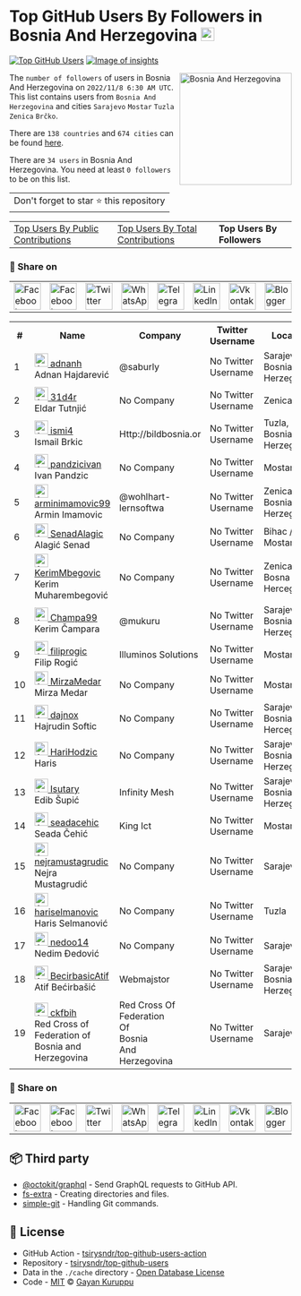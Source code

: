 # Top GitHub Users By Followers in Bosnia And Herzegovina [<img alt="Image of insights" src="https://github.com/gayanvoice/insights/blob/master/graph/373383893/small/week.png" height="24">](https://github.com/gayanvoice/insights/blob/master/readme/373383893/week.md)
[![Top GitHub Users](https://github.com/gayanvoice/top-github-users/actions/workflows/action.yml/badge.svg)](https://github.com/gayanvoice/top-github-users/actions/workflows/action.yml) [![Image of insights](https://github.com/gayanvoice/insights/blob/master/svg/373383893/badge.svg)](https://github.com/gayanvoice/insights/blob/master/readme/373383893/week.md)

<a href="https://gayanvoice.github.io/top-github-users/index.html">
	<img align="right" width="200" src="https://upload.wikimedia.org/wikipedia/commons/b/bf/Flag_of_Bosnia_and_Herzegovina.svg" alt="Bosnia And Herzegovina">
</a>

The `number of followers` of users in Bosnia And Herzegovina on `2022/11/8 6:30 AM UTC`. This list contains users from `Bosnia And Herzegovina` and cities `Sarajevo` `Mostar` `Tuzla` `Zenica` `Brčko`.

There are `138 countries` and `674 cities` can be found [here](https://github.com/tsirysndr/top-github-users).

There are `34 users`  in Bosnia And Herzegovina. You need at least `0 followers` to be on this list.

<table>
	<tr>
		<td>
			Don't forget to star ⭐ this repository
		</td>
	</tr>
</table>

<table>
	<tr>
		<td>
			<a href="https://github.com/tsirysndr/top-github-users/blob/main/markdown/public_contributions/bosnia_and_herzegovina.md">Top Users By Public Contributions</a>
		</td>
		<td>
			<a href="https://github.com/tsirysndr/top-github-users/blob/main/markdown/total_contributions/bosnia_and_herzegovina.md">Top Users By Total Contributions</a>
		</td>
		<td>
			<strong>Top Users By Followers</strong>
		</td>
	</tr>
</table>

### 🚀 Share on

<table>
	<tr>
		<td>
			<a href="https://web.facebook.com/sharer.php?t=Top%20GitHub%20Users%20By%20Followers%20in%20Bosnia%20And%20Herzegovina&u=https://github.com/tsirysndr/top-github-users/blob/main/markdown/followers/bosnia_and_herzegovina.md&_rdc=1&_rdr">
				<img src="https://github.com/gayanvoice/github-active-users-monitor/raw/master/public/images/icons/facebook.svg" height="48" width="48" alt="Facebook"/>
			</a>
		</td>
		<td>
			<a href="https://www.facebook.com/dialog/send?link=https://github.com/tsirysndr/top-github-users/blob/main/markdown/followers/bosnia_and_herzegovina.md&app_id=291494419107518&redirect_uri=https://github.com/tsirysndr/top-github-users/blob/main/markdown/followers/bosnia_and_herzegovina.md">
				<img src="https://github.com/gayanvoice/github-active-users-monitor/raw/master/public/images/icons/facebook_messenger.svg" height="48" width="48" alt="Facebook Messenger"/>
			</a>
		</td>
		<td>
			<a href="https://twitter.com/intent/tweet?text=Top%20GitHub%20Users%20By%20Followers%20in%20Bosnia%20And%20Herzegovina&url=https://github.com/tsirysndr/top-github-users/blob/main/markdown/followers/bosnia_and_herzegovina.md">
				<img src="https://github.com/gayanvoice/github-active-users-monitor/raw/master/public/images/icons/twitter.svg" height="48" width="48" alt="Twitter"/>
			</a>
		</td>
		<td>
			<a href="https://web.whatsapp.com/send?text=Top%20GitHub%20Users%20By%20Followers%20in%20Bosnia%20And%20Herzegovina https://github.com/tsirysndr/top-github-users/blob/main/markdown/followers/bosnia_and_herzegovina.md">
				<img src="https://github.com/gayanvoice/github-active-users-monitor/blob/master/public/images/icons/whatsapp.svg" height="48" width="48" alt="WhatsApp"/>
			</a>
		</td>
		<td>
			<a href="https://t.me/share/url?url=https://github.com/tsirysndr/top-github-users/blob/main/markdown/followers/bosnia_and_herzegovina.md&text=Top%20GitHub%20Users%20By%20Followers%20in%20Bosnia%20And%20Herzegovina">
				<img src="https://github.com/gayanvoice/github-active-users-monitor/blob/master/public/images/icons/telegram.svg" height="48" width="48" alt="Telegram"/>
			</a>
		</td>
		<td>
			<a href="https://www.linkedin.com/shareArticle?title=Top%20GitHub%20Users%20By%20Followers%20in%20Bosnia%20And%20Herzegovina&url=https://github.com/tsirysndr/top-github-users/blob/main/markdown/followers/bosnia_and_herzegovina.md">
				<img src="https://github.com/gayanvoice/github-active-users-monitor/blob/master/public/images/icons/linkedin.svg" height="48" width="48" alt="LinkedIn"/>
			</a>
		</td>
		<td>
			<a href="https://vk.com/share.php?url=https://github.com/tsirysndr/top-github-users/blob/main/markdown/followers/bosnia_and_herzegovina.md">
				<img src="https://github.com/gayanvoice/github-active-users-monitor/blob/master/public/images/icons/vkontakte.svg" height="48" width="48" alt="Vkontakte"/>
			</a>
		</td>
		<td>
			<a href="https://www.blogger.com/blog-this.g?n=Most%20active%20github%20users%20based%20on%20number%20of%20followers%20by%20country&t=Top%20GitHub%20Users%20By%20Followers%20in%20Bosnia%20And%20Herzegovina&u=https://github.com/tsirysndr/top-github-users/blob/main/markdown/followers/bosnia_and_herzegovina.md">
				<img src="https://github.com/gayanvoice/github-active-users-monitor/blob/master/public/images/icons/blogger.svg" height="48" width="48" alt="Blogger"/>
			</a>
		</td>
		<td>
			<a href="https://wordpress.com/wp-admin/press-this.php?u=https://github.com/tsirysndr/top-github-users/blob/main/markdown/followers/bosnia_and_herzegovina.md&t=Top%20GitHub%20Users%20By%20Followers%20in%20Bosnia%20And%20Herzegovina&s=Most%20active%20github%20users%20based%20on%20number%20of%20followers%20by%20country&i=">
				<img src="https://github.com/gayanvoice/github-active-users-monitor/blob/master/public/images/icons/wordpress.svg" height="48" width="48" alt="Wordpress"/>
			</a>
		</td>
		<td>
			<a href="mailto:recipient name?cc=cc&bcc=bcc&subject=Top%20GitHub%20Users%20By%20Followers%20in%20Bosnia%20And%20Herzegovina&body=Most%20active%20github%20users%20based%20on%20number%20of%20followers%20by%20country-https://github.com/tsirysndr/top-github-users/blob/main/markdown/followers/bosnia_and_herzegovina.md">
				<img src="https://github.com/gayanvoice/github-active-users-monitor/blob/master/public/images/icons/gmail.svg" height="48" width="48" alt="Email"/>
			</a>
		</td>
		<td>
			<a href="https://www.reddit.com/submit?title=Top%20GitHub%20Users%20By%20Followers%20in%20Bosnia%20And%20Herzegovina&url=https://github.com/tsirysndr/top-github-users/blob/main/markdown/followers/bosnia_and_herzegovina.md">
				<img src="https://github.com/gayanvoice/github-active-users-monitor/blob/master/public/images/icons/reddit.svg" height="48" width="48" alt="Reddit"/>
			</a>
		</td>
	</tr>
</table>

<table>
	<tr>
		<th>#</th>
		<th>Name</th>
		<th>Company</th>
		<th>Twitter Username</th>
		<th>Location</th>
		<th>Followers</th>
	</tr>
	<tr>
		<td>1</td>
		<td>
			<a href="https://github.com/adnanh">
				<img src="https://avatars.githubusercontent.com/u/82367?s=72&u=d8460b1a01895dc3d11e0b0fcc8d0d1fd58e67ab&v=4" width="24" alt="Avatar of adnanh"> adnanh
			</a><br/>
			Adnan Hajdarević
		</td>
		<td>@saburly </td>
		<td>No Twitter Username</td>
		<td>Sarajevo, Bosnia & Herzegovina</td>
		<td>169</td>
	</tr>
	<tr>
		<td>2</td>
		<td>
			<a href="https://github.com/31d4r">
				<img src="https://avatars.githubusercontent.com/u/30953857?s=72&u=3378d478558ee1727f4268a1c95a4f467ed03f18&v=4" width="24" alt="Avatar of 31d4r"> 31d4r
			</a><br/>
			Eldar Tutnjić
		</td>
		<td>No Company</td>
		<td>No Twitter Username</td>
		<td>Zenica</td>
		<td>27</td>
	</tr>
	<tr>
		<td>3</td>
		<td>
			<a href="https://github.com/ismi4">
				<img src="https://avatars.githubusercontent.com/u/40364391?s=72&u=8349f847bd5784ea9ab322a3da7b5e6410b25623&v=4" width="24" alt="Avatar of ismi4"> ismi4
			</a><br/>
			Ismail Brkic
		</td>
		<td>Http://bildbosnia.or </td>
		<td>No Twitter Username</td>
		<td>Tuzla, Bosnia and Herzegovina</td>
		<td>26</td>
	</tr>
	<tr>
		<td>4</td>
		<td>
			<a href="https://github.com/pandzicivan">
				<img src="https://avatars.githubusercontent.com/u/13085426?s=72&u=154fa773e18d1d9b56dfd7af5510e9fd4e15ba88&v=4" width="24" alt="Avatar of pandzicivan"> pandzicivan
			</a><br/>
			Ivan Pandzic
		</td>
		<td>No Company</td>
		<td>No Twitter Username</td>
		<td>Mostar, BiH</td>
		<td>18</td>
	</tr>
	<tr>
		<td>5</td>
		<td>
			<a href="https://github.com/arminimamovic99">
				<img src="https://avatars.githubusercontent.com/u/46347302?s=72&u=f9e3981602687ad86ad960bbcbd4090c54b88a3a&v=4" width="24" alt="Avatar of arminimamovic99"> arminimamovic99
			</a><br/>
			Armin Imamovic
		</td>
		<td>@wohlhart-lernsoftwa  </td>
		<td>No Twitter Username</td>
		<td>Zenica, Bosnia and Herzegovina</td>
		<td>14</td>
	</tr>
	<tr>
		<td>6</td>
		<td>
			<a href="https://github.com/SenadAlagic">
				<img src="https://avatars.githubusercontent.com/u/72402224?s=72&u=6b220bda9da04cecc8adf68bc983e5b81f4717ad&v=4" width="24" alt="Avatar of SenadAlagic"> SenadAlagic
			</a><br/>
			Alagić Senad
		</td>
		<td>No Company</td>
		<td>No Twitter Username</td>
		<td>Bihac / Mostar</td>
		<td>9</td>
	</tr>
	<tr>
		<td>7</td>
		<td>
			<a href="https://github.com/KerimMbegovic">
				<img src="https://avatars.githubusercontent.com/u/57753259?s=72&u=9e7789892e89a143e03065a9b1941d412ae53cb2&v=4" width="24" alt="Avatar of KerimMbegovic"> KerimMbegovic
			</a><br/>
			Kerim Muharembegović
		</td>
		<td>No Company</td>
		<td>No Twitter Username</td>
		<td>Zenica, Bosna i Hercegovina</td>
		<td>9</td>
	</tr>
	<tr>
		<td>8</td>
		<td>
			<a href="https://github.com/Champa99">
				<img src="https://avatars.githubusercontent.com/u/44381756?s=72&u=5f86454ad127bca8a5f2314fc16d9da9c8b90fa3&v=4" width="24" alt="Avatar of Champa99"> Champa99
			</a><br/>
			Kerim Čampara
		</td>
		<td>@mukuru </td>
		<td>No Twitter Username</td>
		<td>Sarajevo, Bosnia and Herzegovina</td>
		<td>8</td>
	</tr>
	<tr>
		<td>9</td>
		<td>
			<a href="https://github.com/filiprogic">
				<img src="https://avatars.githubusercontent.com/u/37115543?s=72&u=7a3ea382cec7973ee92bb1b7000fcf3b2713d002&v=4" width="24" alt="Avatar of filiprogic"> filiprogic
			</a><br/>
			Filip Rogić
		</td>
		<td>Illuminos Solutions </td>
		<td>No Twitter Username</td>
		<td>Mostar</td>
		<td>5</td>
	</tr>
	<tr>
		<td>10</td>
		<td>
			<a href="https://github.com/MirzaMedar">
				<img src="https://avatars.githubusercontent.com/u/23072261?s=72&u=a278c5bd0c312d12f384de537edbe2c69b7f0b25&v=4" width="24" alt="Avatar of MirzaMedar"> MirzaMedar
			</a><br/>
			Mirza Medar
		</td>
		<td>No Company</td>
		<td>No Twitter Username</td>
		<td>Mostar</td>
		<td>3</td>
	</tr>
	<tr>
		<td>11</td>
		<td>
			<a href="https://github.com/dajnox">
				<img src="https://avatars.githubusercontent.com/u/69596373?s=72&u=bba26c542df5aff0d7f98fc741b0fa38625107d9&v=4" width="24" alt="Avatar of dajnox"> dajnox
			</a><br/>
			Hajrudin Softic
		</td>
		<td>No Company</td>
		<td>No Twitter Username</td>
		<td>Sarajevo, Bosnia and Hercegovina</td>
		<td>3</td>
	</tr>
	<tr>
		<td>12</td>
		<td>
			<a href="https://github.com/HariHodzic">
				<img src="https://avatars.githubusercontent.com/u/24210894?s=72&u=56c6de6c3d3acced3484cfcc16e8ff433e9353b2&v=4" width="24" alt="Avatar of HariHodzic"> HariHodzic
			</a><br/>
			Haris
		</td>
		<td>No Company</td>
		<td>No Twitter Username</td>
		<td>Sarajevo, Bosnia and Herzegovina</td>
		<td>3</td>
	</tr>
	<tr>
		<td>13</td>
		<td>
			<a href="https://github.com/Isutary">
				<img src="https://avatars.githubusercontent.com/u/46055196?s=72&u=fa45ab6fb1fd4db0cb4ccb36a24043c33df82784&v=4" width="24" alt="Avatar of Isutary"> Isutary
			</a><br/>
			Edib Šupić
		</td>
		<td>Infinity Mesh </td>
		<td>No Twitter Username</td>
		<td>Sarajevo, Bosnia and Herzegovina</td>
		<td>3</td>
	</tr>
	<tr>
		<td>14</td>
		<td>
			<a href="https://github.com/seadacehic">
				<img src="https://avatars.githubusercontent.com/u/43740261?s=72&u=cfb6e045d48034f2c3f9d72d70116478206283cb&v=4" width="24" alt="Avatar of seadacehic"> seadacehic
			</a><br/>
			Seada Čehić
		</td>
		<td>King Ict </td>
		<td>No Twitter Username</td>
		<td>Mostar</td>
		<td>3</td>
	</tr>
	<tr>
		<td>15</td>
		<td>
			<a href="https://github.com/nejramustagrudic">
				<img src="https://avatars.githubusercontent.com/u/80315306?s=72&u=fc997fe66096d6bb40f2090e1b787d0dde9537e6&v=4" width="24" alt="Avatar of nejramustagrudic"> nejramustagrudic
			</a><br/>
			Nejra Mustagrudić
		</td>
		<td>No Company</td>
		<td>No Twitter Username</td>
		<td>Sarajevo</td>
		<td>2</td>
	</tr>
	<tr>
		<td>16</td>
		<td>
			<a href="https://github.com/hariselmanovic">
				<img src="https://avatars.githubusercontent.com/u/27975374?s=72&v=4" width="24" alt="Avatar of hariselmanovic"> hariselmanovic
			</a><br/>
			Haris Selmanović
		</td>
		<td>No Company</td>
		<td>No Twitter Username</td>
		<td>Tuzla</td>
		<td>2</td>
	</tr>
	<tr>
		<td>17</td>
		<td>
			<a href="https://github.com/nedoo14">
				<img src="https://avatars.githubusercontent.com/u/53881661?s=72&v=4" width="24" alt="Avatar of nedoo14"> nedoo14
			</a><br/>
			Nedim Đedović
		</td>
		<td>No Company</td>
		<td>No Twitter Username</td>
		<td>Sarajevo</td>
		<td>2</td>
	</tr>
	<tr>
		<td>18</td>
		<td>
			<a href="https://github.com/BecirbasicAtif">
				<img src="https://avatars.githubusercontent.com/u/32924807?s=72&u=588030b1733b1157275e023279310c1893f43346&v=4" width="24" alt="Avatar of BecirbasicAtif"> BecirbasicAtif
			</a><br/>
			Atif Bećirbašić
		</td>
		<td>Webmajstor </td>
		<td>No Twitter Username</td>
		<td>Sarajevo, Bosnia and Herzegovina</td>
		<td>2</td>
	</tr>
	<tr>
		<td>19</td>
		<td>
			<a href="https://github.com/ckfbih">
				<img src="https://avatars.githubusercontent.com/u/13263224?s=72&u=482229581f1166d45b39df19d12e0dbd6eb3b9f0&v=4" width="24" alt="Avatar of ckfbih"> ckfbih
			</a><br/>
			Red Cross of Federation of Bosnia and Herzegovina
		</td>
		<td>Red Cross Of Federation<br/>Of<br/>Bosnia<br/>And<br/>Herzegovina<br/></td>
		<td>No Twitter Username</td>
		<td>Sarajevo</td>
		<td>2</td>
	</tr>
</table>

### 🚀 Share on

<table>
	<tr>
		<td>
			<a href="https://web.facebook.com/sharer.php?t=Top%20GitHub%20Users%20By%20Followers%20in%20Bosnia%20And%20Herzegovina&u=https://github.com/tsirysndr/top-github-users/blob/main/markdown/followers/bosnia_and_herzegovina.md&_rdc=1&_rdr">
				<img src="https://github.com/gayanvoice/github-active-users-monitor/raw/master/public/images/icons/facebook.svg" height="48" width="48" alt="Facebook"/>
			</a>
		</td>
		<td>
			<a href="https://www.facebook.com/dialog/send?link=https://github.com/tsirysndr/top-github-users/blob/main/markdown/followers/bosnia_and_herzegovina.md&app_id=291494419107518&redirect_uri=https://github.com/tsirysndr/top-github-users/blob/main/markdown/followers/bosnia_and_herzegovina.md">
				<img src="https://github.com/gayanvoice/github-active-users-monitor/raw/master/public/images/icons/facebook_messenger.svg" height="48" width="48" alt="Facebook Messenger"/>
			</a>
		</td>
		<td>
			<a href="https://twitter.com/intent/tweet?text=Top%20GitHub%20Users%20By%20Followers%20in%20Bosnia%20And%20Herzegovina&url=https://github.com/tsirysndr/top-github-users/blob/main/markdown/followers/bosnia_and_herzegovina.md">
				<img src="https://github.com/gayanvoice/github-active-users-monitor/raw/master/public/images/icons/twitter.svg" height="48" width="48" alt="Twitter"/>
			</a>
		</td>
		<td>
			<a href="https://web.whatsapp.com/send?text=Top%20GitHub%20Users%20By%20Followers%20in%20Bosnia%20And%20Herzegovina https://github.com/tsirysndr/top-github-users/blob/main/markdown/followers/bosnia_and_herzegovina.md">
				<img src="https://github.com/gayanvoice/github-active-users-monitor/blob/master/public/images/icons/whatsapp.svg" height="48" width="48" alt="WhatsApp"/>
			</a>
		</td>
		<td>
			<a href="https://t.me/share/url?url=https://github.com/tsirysndr/top-github-users/blob/main/markdown/followers/bosnia_and_herzegovina.md&text=Top%20GitHub%20Users%20By%20Followers%20in%20Bosnia%20And%20Herzegovina">
				<img src="https://github.com/gayanvoice/github-active-users-monitor/blob/master/public/images/icons/telegram.svg" height="48" width="48" alt="Telegram"/>
			</a>
		</td>
		<td>
			<a href="https://www.linkedin.com/shareArticle?title=Top%20GitHub%20Users%20By%20Followers%20in%20Bosnia%20And%20Herzegovina&url=https://github.com/tsirysndr/top-github-users/blob/main/markdown/followers/bosnia_and_herzegovina.md">
				<img src="https://github.com/gayanvoice/github-active-users-monitor/blob/master/public/images/icons/linkedin.svg" height="48" width="48" alt="LinkedIn"/>
			</a>
		</td>
		<td>
			<a href="https://vk.com/share.php?url=https://github.com/tsirysndr/top-github-users/blob/main/markdown/followers/bosnia_and_herzegovina.md">
				<img src="https://github.com/gayanvoice/github-active-users-monitor/blob/master/public/images/icons/vkontakte.svg" height="48" width="48" alt="Vkontakte"/>
			</a>
		</td>
		<td>
			<a href="https://www.blogger.com/blog-this.g?n=List%20of%20most%20active%20github%20users%20based%20on%20number%20of%20followers%20by%20country&t=Top%20GitHub%20Users%20By%20Followers%20in%20Bosnia%20And%20Herzegovina&u=https://github.com/tsirysndr/top-github-users/blob/main/markdown/followers/bosnia_and_herzegovina.md">
				<img src="https://github.com/gayanvoice/github-active-users-monitor/blob/master/public/images/icons/blogger.svg" height="48" width="48" alt="Blogger"/>
			</a>
		</td>
		<td>
			<a href="https://wordpress.com/wp-admin/press-this.php?u=https://github.com/tsirysndr/top-github-users/blob/main/markdown/followers/bosnia_and_herzegovina.md&t=Top%20GitHub%20Users%20By%20Followers%20in%20Bosnia%20And%20Herzegovina&s=List%20of%20most%20active%20github%20users%20based%20on%20number%20of%20followers%20by%20country&i=">
				<img src="https://github.com/gayanvoice/github-active-users-monitor/blob/master/public/images/icons/wordpress.svg" height="48" width="48" alt="Wordpress"/>
			</a>
		</td>
		<td>
			<a href="mailto:recipient name?cc=cc&bcc=bcc&subject=Top%20GitHub%20Users%20By%20Followers%20in%20Bosnia%20And%20Herzegovina&body=List%20of%20most%20active%20github%20users%20based%20on%20number%20of%20followers%20by%20country-https://github.com/tsirysndr/top-github-users/blob/main/markdown/followers/bosnia_and_herzegovina.md">
				<img src="https://github.com/gayanvoice/github-active-users-monitor/blob/master/public/images/icons/gmail.svg" height="48" width="48" alt="Email"/>
			</a>
		</td>
		<td>
			<a href="https://www.reddit.com/submit?title=Top%20GitHub%20Users%20By%20Followers%20in%20Bosnia%20And%20Herzegovina&url=https://github.com/tsirysndr/top-github-users/blob/main/markdown/followers/bosnia_and_herzegovina.md">
				<img src="https://github.com/gayanvoice/github-active-users-monitor/blob/master/public/images/icons/reddit.svg" height="48" width="48" alt="Reddit"/>
			</a>
		</td>
	</tr>
</table>

## 📦 Third party

- [@octokit/graphql](https://www.npmjs.com/package/@octokit/graphql) - Send GraphQL requests to GitHub API.
- [fs-extra](https://www.npmjs.com/package/fs-extra) - Creating directories and files.
- [simple-git](https://www.npmjs.com/package/simple-git) - Handling Git commands.
## 📄 License

- GitHub Action - [tsirysndr/top-github-users-action](https://github.com/tsirysndr/top-github-users-action)
- Repository - [tsirysndr/top-github-users](https://github.com/tsirysndr/top-github-users)
- Data in the `./cache` directory - [Open Database License](https://opendatacommons.org/licenses/odbl/1-0/)
- Code - [MIT](./LICENSE) © [Gayan Kuruppu](https://github.com/gayanvoice)
